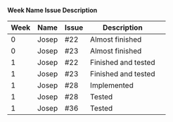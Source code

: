 **Week  Name  Issue Description**

| Week  |  Name | Issue  |  Description |   |
|---|---|---|---|---|
|     0   | Josep | #22  | Almost finished |   |
|     0   | Josep | #23  | Almost finished |   |
|     1   | Josep | #22  | Finished and tested |   |
|     1   | Josep | #23  | Finished and tested |   |
|    1   |  Josep | #28  | Implemented  |   |
|    1   |  Josep | #28  | Tested  |   |
|    1  |  Josep  | #36  | Tested  |   |
